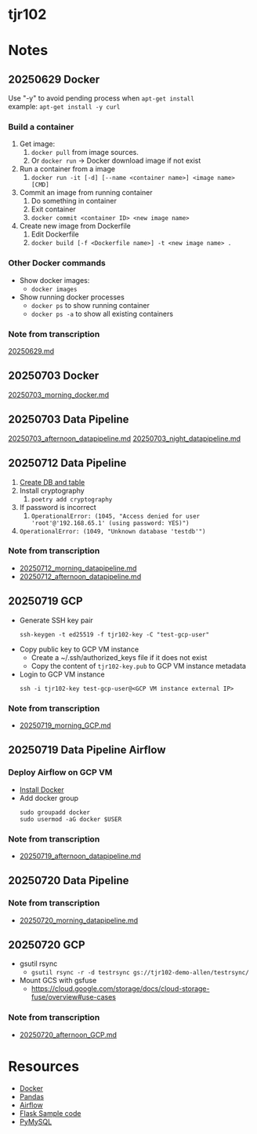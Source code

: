 # tjr102

# Notes
## 20250629 Docker
Use "-y" to avoid pending process when `apt-get install` \
example: `apt-get install -y curl`

### Build a container
1. Get image:
   1. `docker pull` from image sources.
   2. Or `docker run` -> Docker download image if not exist
2. Run a container from a image
   1. `docker run -it [-d] [--name <container name>] <image name> [CMD]`
3. Commit an image from running container
   1. Do something in container
   2. Exit container
   3. `docker commit <container ID> <new image name>`
4. Create new image from Dockerfile
   1. Edit Dockerfile
   2. `docker build [-f <Dockerfile name>] -t <new image name> .`

### Other Docker commands
- Show docker images:
  - `docker images`
- Show running docker processes
  - `docker ps` to show running container
  - `docker ps -a` to show all existing containers

### Note from transcription
[20250629.md](note/20250629.md)

## 20250703 Docker
[20250703_morning_docker.md](note/20250703_morning_docker.md)

## 20250703 Data Pipeline
[20250703_afternoon_datapipeline.md](note/20250703_afternoon_datapipeline.md)
[20250703_night_datapipeline.md](note/20250703_night_datapipeline.md)

## 20250712 Data Pipeline
1. [Create DB and table](https://github.com/uuboyscy/basic_python_course/blob/master/part15_dbConnection/01_executeSQL_INSERT.ipynb)
2. Install cryptography
   1. `poetry add cryptography`
3. If password is incorrect
   1. `OperationalError: (1045, "Access denied for user 'root'@'192.168.65.1' (using password: YES)")`
4. `OperationalError: (1049, "Unknown database 'testdb'")`

### Note from transcription
- [20250712_morning_datapipeline.md](note/20250712_morning_datapipeline.md)
- [20250712_afternoon_datapipeline.md](note/20250712_afternoon_datapipeline.md)

## 20250719 GCP
- Generate SSH key pair
   ```
   ssh-keygen -t ed25519 -f tjr102-key -C "test-gcp-user"
   ```
- Copy public key to GCP VM instance
  - Create a ~/.ssh/authorized_keys file if it does not exist
  - Copy the content of `tjr102-key.pub` to GCP VM instance metadata
- Login to GCP VM instance
   ```
   ssh -i tjr102-key test-gcp-user@<GCP VM instance external IP>
   ```

### Note from transcription
- [20250719_morning_GCP.md](note/20250719_morning_GCP.md)


## 20250719 Data Pipeline Airflow

### Deploy Airflow on GCP VM

- [Install Docker](https://docs.docker.com/engine/install/ubuntu/#install-using-the-repository)
- Add docker group
  ```
  sudo groupadd docker
  sudo usermod -aG docker $USER
  ```

### Note from transcription
- [20250719_afternoon_datapipeline.md](note/20250719_afternoon_datapipeline.md)

## 20250720 Data Pipeline

### Note from transcription
- [20250720_morning_datapipeline.md](note/20250720_morning_datapipeline.md)

## 20250720 GCP
- gsutil rsync
  - `gsutil rsync -r -d testrsync gs://tjr102-demo-allen/testrsync/`
- Mount GCS with gsfuse
  - https://cloud.google.com/storage/docs/cloud-storage-fuse/overview#use-cases

### Note from transcription
- [20250720_afternoon_GCP.md](note/20250720_afternoon_GCP.md)

# Resources
- [Docker](https://docs.uuboyscy.dev/docs/category/docker-tutorial)
- [Pandas](https://docs.uuboyscy.dev/docs/category/pandas-tutorial)
- [Airflow](https://docs.uuboyscy.dev/docs/Orchestration/AirFlow/)
- [Flask Sample code](https://github.com/uuboyscy/flask_course)
- [PyMySQL](https://github.com/uuboyscy/basic_python_course/tree/master/part15_dbConnection)
